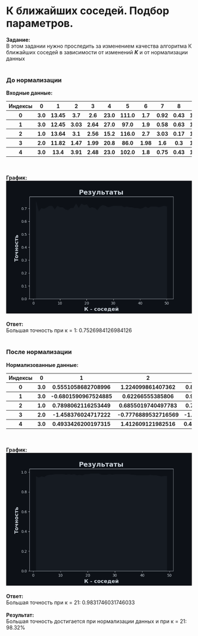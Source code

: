 # К ближайших соседей. Подбор параметров.
**Задание:**<br>
В этом задании нужно проследить за изменением качества алгоритма К ближайших соседей в зависимости от изменений ***К*** и от нормализации данных<br><br>
### До нормализации
**Входные данные:**
<br><table><tr><th>Индексы</th><th>0</th><th>1</th><th>2</th><th>3</th><th>4</th><th>5</th><th>6</th><th>7</th><th>8</th><th>9</th><th>10</th><th>11</th><th>12</th><th>13</th></tr><tr><th>0</th><th>3.0</th><th>13.45</th><th>3.7</th><th>2.6</th><th>23.0</th><th>111.0</th><th>1.7</th><th>0.92</th><th>0.43</th><th>1.46</th><th>10.68</th><th>0.85</th><th>1.56</th><th>695.0</th></tr><tr><th>1</th><th>3.0</th><th>12.45</th><th>3.03</th><th>2.64</th><th>27.0</th><th>97.0</th><th>1.9</th><th>0.58</th><th>0.63</th><th>1.14</th><th>7.5</th><th>0.67</th><th>1.73</th><th>880.0</th></tr><tr><th>2</th><th>1.0</th><th>13.64</th><th>3.1</th><th>2.56</th><th>15.2</th><th>116.0</th><th>2.7</th><th>3.03</th><th>0.17</th><th>1.66</th><th>5.1</th><th>0.96</th><th>3.36</th><th>845.0</th></tr><tr><th>3</th><th>2.0</th><th>11.82</th><th>1.47</th><th>1.99</th><th>20.8</th><th>86.0</th><th>1.98</th><th>1.6</th><th>0.3</th><th>1.53</th><th>1.95</th><th>0.95</th><th>3.33</th><th>495.0</th></tr><tr><th>4</th><th>3.0</th><th>13.4</th><th>3.91</th><th>2.48</th><th>23.0</th><th>102.0</th><th>1.8</th><th>0.75</th><th>0.43</th><th>1.41</th><th>7.3</th><th>0.7</th><th>1.56</th><th>750.0</th></tr></table><br><br>
**График:**
<br>![alt text](Answer/h1.png)<br><br>
**Ответ:**<br>
Большая точность при к = 1: 0.7526984126984126<br><br>
### После нормализации
**Нормализованные данные:**
<br><table><tr><th>Индексы</th><th>0</th><th>1</th><th>2</th><th>3</th><th>4</th><th>5</th><th>6</th><th>7</th><th>8</th><th>9</th><th>10</th><th>11</th><th>12</th><th>13</th></tr><tr><th>0</th><th>3.0</th><th>0.5551058682708996</th><th>1.224099861407362</th><th>0.8534604959063299</th><th>1.052515767916903</th><th>0.7904917675210028</th><th>-0.9535673084830535</th><th>-1.11366982767163</th><th>0.5491077952313275</th><th>-0.22934584401003347</th><th>2.4318695639464587</th><th>-0.4714170802056427</th><th>-1.4854454777140376</th><th>-0.16525375653653862</th></tr><tr><th>1</th><th>3.0</th><th>-0.6801590967524885</th><th>0.62266555385806</th><th>0.9996741323561151</th><th>2.253655737073555</th><th>-0.19249500127257957</th><th>-0.6331009988257639</th><th>-1.4550185132663984</th><th>2.1606690079465167</th><th>-0.7900127656757631</th><th>1.0562970181278508</th><th>-1.2611380490328303</th><th>-1.2453301991049202</th><th>0.423877585105576</th></tr><tr><th>2</th><th>1.0</th><th>0.7898062116253449</th><th>0.6855019740497783</th><th>0.7072468594565445</th><th>-1.289707171938568</th><th>1.141558470661568</th><th>0.6487642398033955</th><th>1.0046999564606098</th><th>-1.5459217812984185</th><th>0.12107098203104735</th><th>0.01812905901946736</th><th>0.01119017852208315</th><th>1.0569515899119117</th><th>0.3124203042543651</th></tr><tr><th>3</th><th>2.0</th><th>-1.458376024717222</th><th>-0.7776889532716569</th><th>-1.3762974599528943</th><th>0.3918887848807448</th><th>-0.9648417481818229</th><th>-0.5049144749628478</th><th>-0.43097245648209276</th><th>-0.4984069930335457</th><th>-0.10669995489565505</th><th>-1.3444663873102856</th><th>-0.03268320863498288</th><th>1.0145783054514796</th><th>-0.8021525042577436</th></tr><tr><th>4</th><th>3.0</th><th>0.4933426200197315</th><th>1.412609121982516</th><th>0.41481958655697393</th><th>1.052515767916903</th><th>0.15857170186798558</th><th>-0.7933341536544085</th><th>-1.2843441704690142</th><th>0.5491077952313275</th><th>-0.3169500505203038</th><th>0.9697830215354855</th><th>-1.1295178875616327</th><th>-1.4854454777140376</th><th>0.009893399086792766</th></tr></table><br><br>
**График:**
<br>![alt text](Answer/h2.png)<br><br>
**Ответ:**<br>
Большая точность при к = 21: 0.9831746031746033<br><br>
**Результат:**<br>
Большая точность достигается при нормализации данных и при к = 21: 98.32%<br><br>
